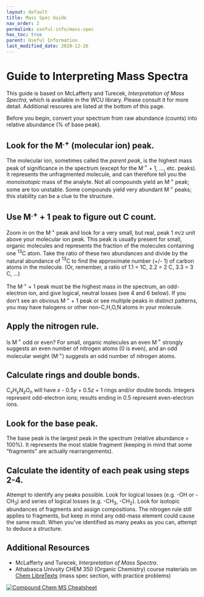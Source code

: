 ```yaml
---
layout: default
title: Mass Spec Guide
nav_order: 2
permalink: useful-info/mass-spec
has_toc: true
parent: Useful Information
last_modified_date: 2020-12-26
---
```


# Guide to Interpreting Mass Spectra
<!-- {: .no_toc }
-----

<details open markdown="block">
  <summary>
  Table of Contents
  </summary>

  {: .text-delta }
1. TOC
{:toc}
</details> -->

This guide is based on McLafferty and Turecek, *Interpretation of Mass Spectra*, which is available in the WCU library.  Please consult it for more detail.  Additional resoures are listed at the bottom of this page.

Before you begin, convert your spectrum from raw abundance (counts) into relative abundance (% of base peak).  

## Look for the M$^{.+}$ (molecular ion) peak.

The molecular ion, sometimes called the *parent peak*, is the highest mass peak of significance in the spectrum (except for the M$^{.+}$ + 1, ..., etc. peaks).  It represents the unfragmented molecule, and can therefore tell you the *monoisotopic* mass of the analyte.  Not all compounds yield an M$^{.+}$ peak; some are too unstable.  Some compounds yield very abundant M$^{.+}$ peaks; this stability can be a clue to the structure.

## Use M$^{.+}$ + 1 peak to figure out C count.

Zoom in on the M$^{.+}$ peak and look for a very small, but real, peak 1 *m/z* unit above your molecular ion peak.  This peak is usually present for small, organic molecules and represents the fraction of the molecules containing one $^{13}$C atom.  Take the ratio of these two abundances and divide by the natural abundance of $^{13}$C to find the approximate number (+/- 1) of carbon atoms in the molecule.  (Or, remember, a ratio of 1.1 = 1C, 2.2 = 2 C, 3.3 = 3 C, ...)

The  M$^{.+}$ + 1 peak must be the highest mass in the spectrum, an odd-electron ion, and give logical, neutral losses (see 4 and 6 below). If you don't see an obvious M$^{.+}$ + 1 peak or see multiple peaks in distinct patterns, you may have halogens or other non-C,H,O,N atoms in your molecule.  

## Apply the nitrogen rule.

Is M$^{.+}$ odd or even? For small, organic molecules an even M$^{.+}$ strongly suggests an even number of nitrogen atoms (0 is even), and an odd molecular weight (M$^{.+}$) suggests an odd number of nitrogen atoms.

## Calculate rings and double bonds.

C$_{x}$H$_{y}$N$_{z}$O$_{n}$ will have *x* - 0.5*y* + 0.5*z* + 1 rings and/or double bonds.  Integers represent odd-electron ions; results ending in 0.5 represent even-electron ions.

## Look for the base peak.

The base peak is the largest peak in the spectrum (relative abundance = 100%).  It represents the most stable fragment (keeping in mind that some "fragments" are actually rearrangements).

## Calculate the identity of each peak using steps 2-4.

Attempt to identify any peaks possible.  Look for logical losses (e.g. -OH or -CH$_{3}$) and series of logical losses (e.g. -CH$_{3}$, -CH$_{2}$).  Look for isotopic abundances of fragments and assign compositions.  The nitrogen rule still applies to fragments, but keep in mind any odd-mass element could cause the same result.  When you've identified as many peaks as you can, attempt to deduce a structure.

## Additional Resources
<!-- {: .no_toc } -->

- McLafferty and Turecek, *Interpretation of Mass Spectra*.
- Athabasca Univsity CHEM 350 (Organic Chemistry) course materials on [Chem LibreTexts](https://chem.libretexts.org/Courses/Athabasca_University/Chemistry_350%3A_Organic_Chemistry_I/Chapter_12%3A_Structure_Determination%3A_Mass_Spectrometry_and_Infrared_Spectroscopy/12.02_Interpreting_Mass_Spectra) (mass spec section, with practice problems)

[![Compound Chem MS Cheatsheet](https://i0.wp.com/www.compoundchem.com/wp-content/uploads/2015/05/Mass-Spectrometry-Common-Mass-Spectra-Fragments.png?w=1654&ssl=1)](https://www.compoundchem.com/2015/05/07/mass-spectrometry/)
